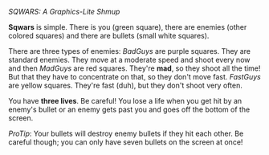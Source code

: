 *SQWARS: A Graphics-Lite Shmup*

__Sqwars__ is simple. There is you (green square), there are enemies (other colored squares) and there are bullets (small white squares).

There are three types of enemies:
*BadGuys* are purple squares. They are standard enemies. They move at a moderate speed and shoot every now and then
*MadGuys* are red squares. They're __mad__, so they shoot all the time! But that they have to concentrate on that, so they don't move fast.
*FastGuys* are yellow squares. They're fast (duh), but they don't shoot very often.

You have __three lives__. Be careful! You lose a life when you get hit by an enemy's bullet or an enemy gets past you and goes off the bottom of the screen.

*ProTip*: Your bullets will destroy enemy bullets if they hit each other. Be careful though; you can only have seven bullets on the screen at once!
